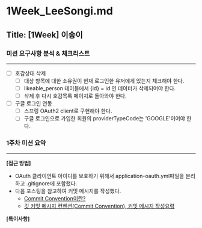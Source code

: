 # 1Week_LeeSongi.md

## Title: [1Week] 이송이

### 미션 요구사항 분석 & 체크리스트

---

- [ ] 호감상대 삭제
  - [ ] 대상 항목에 대한 소유권이 현재 로그인한 유저에게 있는지 체크해야 한다.
  - [ ] likeable_person 테이블에서 {id} = id 인 데이터가 삭제되어야 한다.
  - [ ] 삭제 후 다시 호감목록 페이지로 돌아와야 한다.
- [ ] 구글 로그인 연동
  - [ ] 스프링 OAuth2 client로 구현해야 한다.
  - [ ] 구글 로그인으로 가입한 회원의 providerTypeCode는 'GOOGLE'이어야 한다.

### 1주차 미션 요약

---

**[접근 방법]**

- OAuth 클라이언트 아이디를 보호하기 위해서 application-oauth.yml파일을 분리하고 .gitignore에 포함했다.
- 다음 포스팅을 참고하여 커밋 메시지를 작성했다.
  - [Commit Convention이란?](https://kdjun97.github.io/git-github/commit-convention/)
  - [깃 커밋 메시지 컨벤션(Commit Convention), 커밋 메시지 작성요령](https://otugi.tistory.com/168)

**[특이사항]**